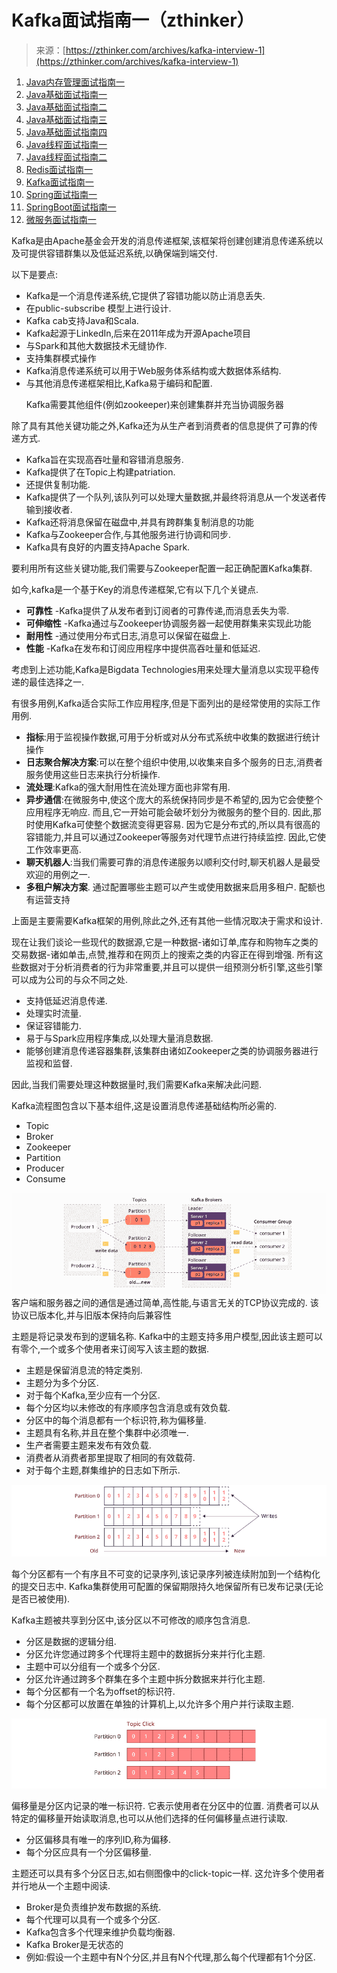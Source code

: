 <!--yml
category: 微服务
date: 2022-11-19 13:21:54
-->

# Kafka面试指南一（zthinker）

> 来源：[https://zthinker.com/archives/kafka-interview-1](https://zthinker.com/archives/kafka-interview-1)

1.  [Java内存管理面试指南一](https://zthinker.com/archives/java-memory-interview-1)
2.  [Java基础面试指南一](https://zthinker.com/archives/java-basic-interview-1)
3.  [Java基础面试指南二](https://zthinker.com/archives/java-basic-interview-2)
4.  [Java基础面试指南三](https://zthinker.com/archives/java-basic-interview-3)
5.  [Java基础面试指南四](https://zthinker.com/archives/java-basic-interview-4)
6.  [Java线程面试指南一](https://zthinker.com/archives/java-thread-interview-1)
7.  [Java线程面试指南二](https://zthinker.com/archives/java-thread-interview-2)
8.  [Redis面试指南一](https://zthinker.com/archives/redis-interview-1)
9.  [Kafka面试指南一](https://zthinker.com/archives/kafka-interview-1)
10.  [Spring面试指南一](https://zthinker.com/archives/spring-interview-1)
11.  [SpringBoot面试指南一](https://zthinker.com/archives/springboot-interview-1)
12.  [微服务面试指南一](https://zthinker.com/archives/microservice-interview-1)

Kafka是由Apache基金会开发的消息传递框架,该框架将创建创建消息传递系统以及可提供容错群集以及低延迟系统,以确保端到端交付.

以下是要点:

*   Kafka是一个消息传递系统,它提供了容错功能以防止消息丢失.  
*   在public-subscribe 模型上进行设计.
*   Kafka cab支持Java和Scala.
*   Kafka起源于LinkedIn,后来在2011年成为开源Apache项目
*   与Spark和其他大数据技术无缝协作.
*   支持集群模式操作
*   Kafka消息传递系统可以用于Web服务体系结构或大数据体系结构.  
*   与其他消息传递框架相比,Kafka易于编码和配置.

      Kafka需要其他组件(例如zookeeper)来创建集群并充当协调服务器

除了具有其他关键功能之外,Kafka还为从生产者到消费者的信息提供了可靠的传递方式.

*   Kafka旨在实现高吞吐量和容错消息服务.
*   Kafka提供了在Topic上构建patriation.
*   还提供复制功能.
*   Kafka提供了一个队列,该队列可以处理大量数据,并最终将消息从一个发送者传输到接收者.  
*   Kafka还将消息保留在磁盘中,并具有跨群集复制消息的功能
*   Kafka与Zookeeper合作,与其他服务进行协调和同步.
*   Kafka具有良好的内置支持Apache Spark.

要利用所有这些关键功能,我们需要与Zookeeper配置一起正确配置Kafka集群.

如今,kafka是一个基于Key的消息传递框架,它有以下几个关键点.

*   **可靠性** -Kafka提供了从发布者到订阅者的可靠传递,而消息丢失为零.
*   **可伸缩性** -Kafka通过与Zookeeper协调服务器一起使用群集来实现此功能
*   **耐用性** -通过使用分布式日志,消息可以保留在磁盘上.
*   **性能** -Kafka在发布和订阅应用程序中提供高吞吐量和低延迟.

考虑到上述功能,Kafka是Bigdata Technologies用来处理大量消息以实现平稳传递的最佳选择之一.

有很多用例,Kafka适合实际工作应用程序,但是下面列出的是经常使用的实际工作用例.

*   **指标**:用于监视操作数据,可用于分析或对从分布式系统中收集的数据进行统计操作 
*   **日志聚合解决方案**:可以在整个组织中使用,以收集来自多个服务的日志,消费者服务使用这些日志来执行分析操作.
*   **流处理**:Kafka的强大耐用性在流处理方面也非常有用.
*   **异步通信**:在微服务中,使这个庞大的系统保持同步是不希望的,因为它会使整个应用程序无响应. 而且,它一开始可能会破坏划分为微服务的整个目的. 因此,那时使用Kafka可使整个数据流变得更容易. 因为它是分布式的,所以具有很高的容错能力,并且可以通过Zookeeper等服务对代理节点进行持续监控. 因此,它使工作效率更高.
*   **聊天机器人**:当我们需要可靠的消息传递服务以顺利交付时,聊天机器人是最受欢迎的用例之一.  
*   **多租户解决方案**. 通过配置哪些主题可以产生或使用数据来启用多租户. 配额也有运营支持

上面是主要需要Kafka框架的用例,除此之外,还有其他一些情况取决于需求和设计.

现在让我们谈论一些现代的数据源,它是一种数据-诸如订单,库存和购物车之类的交易数据-诸如单击,点赞,推荐和在网页上的搜索之类的内容正在得到增强. 所有这些数据对于分析消费者的行为非常重要,并且可以提供一组预测分析引擎,这些引擎可以成为公司的与众不同之处.  

*   支持低延迟消息传递.
*   处理实时流量.
*   保证容错能力.
*   易于与Spark应用程序集成,以处理大量消息数据.
*   能够创建消息传递容器集群,该集群由诸如Zookeeper之类的协调服务器进行监视和监督.

因此,当我们需要处理这种数据量时,我们需要Kafka来解决此问题.  

Kafka流程图包含以下基本组件,这是设置消息传递基础结构所必需的.  

*   Topic
*   Broker
*   Zookeeper
*   Partition 
*   Producer
*   Consume

![Kafka流程图](img/67d857ef4002bb367f657ffcb4bfb5ee.png)
客户端和服务器之间的通信是通过简单,高性能,与语言无关的TCP协议完成的. 该协议已版本化,并与旧版本保持向后兼容性

主题是将记录发布到的逻辑名称. Kafka中的主题支持多用户模型,因此该主题可以有零个,一个或多个使用者来订阅写入该主题的数据.

*   主题是保留消息流的特定类别.
*   主题分为多个分区.
*   对于每个Kafka,至少应有一个分区.
*   每个分区均以未修改的有序顺序包含消息或有效负载.  
*   分区中的每个消息都有一个标识符,称为偏移量.
*   主题具有名称,并且在整个集群中必须唯一.  
*   生产者需要主题来发布有效负载.  
*   消费者从消费者那里提取了相同的有效载荷.  
*   对于每个主题,群集维护的日志如下所示.

![多订户模型](img/61988dcaa60c75ba23341a1e27368f82.png)

每个分区都有一个有序且不可变的记录序列,该记录序列被连续附加到一个结构化的提交日志中. Kafka集群使用可配置的保留期限持久地保留所有已发布记录(无论是否已被使用).

Kafka主题被共享到分区中,该分区以不可修改的顺序包含消息.

*   分区是数据的逻辑分组.
*   分区允许您通过跨多个代理将主题中的数据拆分来并行化主题.  
*   主题中可以分组有一个或多个分区.
*   分区允许通过跨多个群集在多个主题中拆分数据来并行化主题.  
*   每个分区都有一个名为offset的标识符.
*   每个分区都可以放置在单独的计算机上,以允许多个用户并行读取主题.  

![隔断](img/c3a091080d467ca4359d80e64ea31e59.png)

偏移量是分区内记录的唯一标识符. 它表示使用者在分区中的位置. 消费者可以从特定的偏移量开始读取消息,也可以从他们选择的任何偏移量点进行读取.

*   分区偏移具有唯一的序列ID,称为偏移.
*   每个分区应具有一个分区偏移量.  

主题还可以具有多个分区日志,如右侧图像中的click-topic一样. 这允许多个使用者并行地从一个主题中阅读.

*   Broker是负责维护发布数据的系统.
*   每个代理可以具有一个或多个分区.  
*   Kafka包含多个代理来维护负载均衡器.
*   Kafka Broker是无状态的 
*   例如:假设一个主题中有N个分区,并且有N个代理,那么每个代理都有1个分区.